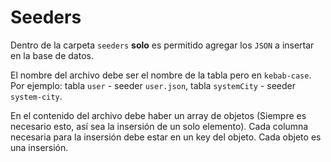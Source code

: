 # Seeders

Dentro de la carpeta `seeders` **solo** es permitido agregar los `JSON` a insertar en la base de datos.

El nombre del archivo debe ser el nombre de la tabla pero en `kebab-case`.  
Por ejemplo: tabla `user` - seeder `user.json`, tabla `systemCity` - seeder `system-city`.

En el contenido del archivo debe haber un array de objetos (Siempre es necesario esto, así sea la insersión de un solo elemento). Cada columna necesaria para la insersión debe estar en un key del objeto. Cada objeto es una insersión.

